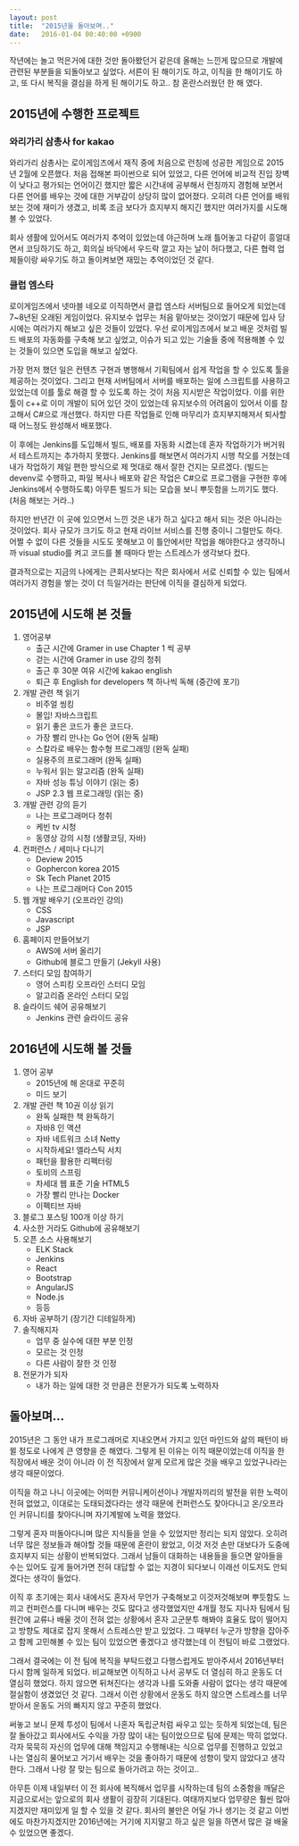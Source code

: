 ```yaml
---
layout: post
title:  "2015년을 돌아보며.."
date:   2016-01-04 00:40:00 +0900
---
```

 작년에는 놀고 먹은거에 대한 것만 돌아봤던거 같은데 올해는 느낀게 많으므로 개발에 관련된 부분들을 되돌아보고 싶었다. 서른이 된 해이기도 하고, 이직을 한 해이기도 하고, 또 다시 복직을 결심을 하게 된 해이기도 하고.. 참 혼란스러웠던 한 해 였다.

## 2015년에 수행한 프로젝트

### 와리가리 삼총사 for kakao

 와리가리 삼총사는 로이게임즈에서 재직 중에 처음으로 런칭에 성공한 게임으로 2015년 2월에 오픈했다. 처음 접해본 파이썬으로 되어 있었고, 다른 언어에 비교적 진입 장벽이 낮다고 평가되는 언어이긴 했지만 짧은 시간내에 공부해서 런칭까지 경험해 보면서 다른 언어를 배우는 것에 대한 거부감이 상당히 많이 없어졌다. 오히려 다른 언어를 배워보는 것에 재미가 생겼고, 비록 조금 보다가 흐지부지 해지긴 했지만 여러가지를 시도해볼 수 있었다.

 회사 생활에 있어서도 여러가지 추억이 있었는데 야근하며 노래 틀어놓고 다같이 흥얼대면서 코딩하기도 하고, 회의실 바닥에서 우드락 깔고 자는 날이 허다했고, 다른 협력 업체들이랑 싸우기도 하고 돌이켜보면 재밌는 추억이었던 것 같다.

### 클럽 엠스타

 로이게임즈에서 넷마블 네오로 이직하면서 클럽 엠스타 서버팀으로 들어오게 되었는데 7~8년된 오래된 게임이었다. 유지보수 업무는 처음 맡아보는 것이었기 때문에 입사 당시에는 여러가지 해보고 싶은 것들이 있었다. 우선 로이게임즈에서 보고 배운 것처럼 빌드 배포의 자동화를 구축해 보고 싶었고, 이슈가 되고 있는 기술들 중에 적용해볼 수 있는 것들이 있으면 도입을 해보고 싶었다.

 가장 먼저 했던 일은 컨텐츠 구현과 병행해서 기획팀에서 쉽게 작업을 할 수 있도록 툴을 제공하는 것이었다. 그리고 현재 서버팀에서 서버를 배포하는 일에 스크립트를 사용하고 있었는데 이를 툴로 해결 할 수 있도록 하는 것이 처음 지시받은 작업이었다. 이를 위한 툴이 c++로 이미 개발이 되어 있던 것이 있었는데 유지보수의 어려움이 있어서 이를 참고해서 C#으로 개선했다. 하지만 다른 작업들로 인해 마무리가 흐지부지해져서 퇴사할 때 어느정도 완성해서 배포했다.

  이 후에는 Jenkins를 도입해서 빌드, 배포를 자동화 시켰는데 혼자 작업하기가 버거워서 테스트까지는 추가하지 못했다. Jenkins를 해보면서 여러가지 시행 착오를 거쳤는데 내가 작업하기 제일 편한 방식으로 제 멋대로 해서 잘한 건지는 모르겠다. (빌드는 devenv로 수행하고, 파일 복사나 배포와 같은 작업은 C#으로 프로그램을 구현한 후에 Jenkins에서 수행하도록) 아무튼 빌드가 되는 모습을 보니 뿌듯함을 느끼기도 했다. (처음 해보는 거라..)

  하지만 반년간 이 곳에 있으면서 느낀 것은 내가 하고 싶다고 해서 되는 것은 아니라는 것이었다. 회사 규모가 크기도 하고 현재 라이브 서비스를 진행 중이니 그럴만도 하다. 어쩔 수 없이 다른 것들을 시도도 못해보고 이 틀안에서만 작업을 해야한다고 생각하니까 visual studio를 켜고 코드를 볼 때마다 받는 스트레스가 생각보다 컸다.

  결과적으로는 지금의 나에게는 큰회사보다는 작은 회사에서 서로 신뢰할 수 있는 팀에서 여러가지 경험을 쌓는 것이 더 득일거라는 판단에 이직을 결심하게 되었다.

## 2015년에 시도해 본 것들

1. 영어공부
	* 출근 시간에 Gramer in use Chapter 1 씩 공부
	* 걷는 시간에 Gramer in use 강의 청취
	* 출근 후 30분 여유 시간에 kakao english
	* 퇴근 후 English for developers 책 하나씩 독해 (중간에 포기)
2. 개발 관련 책 읽기
	* 비주얼 씽킹
	* 몰입! 자바스크립트
	* 읽기 좋은 코드가 좋은 코드다.
	* 가장 빨리 만나는 Go 언어 (완독 실패)
	* 스칼라로 배우는 함수형 프로그래밍 (완독 실패)
	* 실용주의 프로그래머 (완독 실패)
	* 누워서 읽는 알고리즘 (완독 실패)
	* 자바 성능 튜닝 이야기 (읽는 중)
	* JSP 2.3 웹 프로그래밍 (읽는 중)
3. 개발 관련 강의 듣기
	* 나는 프로그래머다 청취
	* 케빈 tv 시청
	* 동영상 강의 시청 (생활코딩, 자바)
4. 컨퍼런스 / 세미나 다니기
	* Deview 2015
	* Gophercon korea 2015
	* Sk Tech Planet 2015
	* 나는 프로그래머다 Con 2015
5. 웹 개발 배우기 (오프라인 강의)
	* CSS
	* Javascript
	* JSP
6. 홈페이지 만들어보기
	* AWS에 서버 올리기
	* Github에 블로그 만들기 (Jekyll 사용)
7. 스터디 모임 참여하기
	* 영어 스피킹 오프라인 스터디 모임
	* 알고리즘 온라인 스터디 모임
8. 슬라이드 쉐어 공유해보기
	* Jenkins 관련 슬라이드 공유

## 2016년에 시도해 볼 것들

1. 영어 공부
	* 2015년에 해 온대로 꾸준히
	* 미드 보기
2. 개발 관련 책 10권 이상 읽기
	* 완독 실패한 책 완독하기
	* 자바8 인 액션
	* 자바 네트워크 소녀 Netty
	* 시작하세요! 엘라스틱 서치
	* 패턴을 활용한 리펙터링
	* 토비의 스프링
	* 차세대 웹 표준 기술 HTML5
	* 가장 빨리 만나는 Docker
	* 이펙티브 자바
3. 블로그 포스팅 100개 이상 하기
4. 사소한 거라도 Github에 공유해보기
5. 오픈 소스 사용해보기
	* ELK Stack
	* Jenkins
	* React
	* Bootstrap
	* AngularJS
	* Node.js
	* 등등
6. 자바 공부하기 (장기간 디테일하게)
7. 솔직해지자
	* 업무 중 실수에 대한 부분 인정
	* 모르는 것 인정
	* 다른 사람이 잘한 것 인정
8. 전문가가 되자
	* 내가 하는 일에 대한 것 만큼은 전문가가 되도록 노력하자


## 돌아보며...

 2015년은 그 동안 내가 프로그래머로 지내오면서 가지고 있던 마인드와 삶의 패턴이 바뀔 정도로 나에게 큰 영향을 준 해였다. 그렇게 된 이유는 이직 때문이었는데 이직을 한 직장에서 배운 것이 아니라 이 전 직장에서 알게 모르게 많은 것을 배우고 있었구나라는 생각 때문이었다.

 이직을 하고 나니 이곳에는 어떠한 커뮤니케이션이나 개발자끼리의 발전을 위한 노력이 전혀 없었고, 이대로는 도태되겠다라는 생각 때문에 컨퍼런스도 찾아다니고 온/오프라인 커뮤니티를 찾아다니며 자기계발에 노력을 했었다.

 그렇게 혼자 떠돌아다니며 많은 지식들을 얻을 수 있었지만 정리는 되지 않았다. 오히려 너무 많은 정보들과 해야할 것들 때문에 혼란이 왔었고, 이것 저것 손만 대보다가 도중에 흐지부지 되는 상황이 반복되었다. 그래서 남들이 대화하는 내용들을 들으면 알아들을 수는 있어도 깊게 들어가면 전혀 대답할 수 없는 지경이 되다보니 이래선 이도저도 안되겠다는 생각이 들었다.

 이직 후 초기에는 회사 내에서도 혼자서 무언가 구축해보고 이것저것해보며 뿌듯함도 느끼고 컨퍼런스를 다니며 배우는 것도 많다고 생각했었지만 4개월 정도 지나자 팀에서 팀원간에 교류나 배울 것이 전혀 없는 상황에서 혼자 고군분투 해봐야 효율도 많이 떨어지고 방향도 제대로 잡지 못해서 스트레스만 받고 있었다. 그 때부터 누군가 방향을 잡아주고 함께 고민해볼 수 있는 팀이 있었으면 좋겠다고 생각했는데 이 전팀이 바로 그랬었다.

 그래서 결국에는 이 전 팀에 복직을 부탁드렸고 다행스럽게도 받아주셔서 2016년부터 다시 함께 일하게 되었다. 비교해보면 이직하고 나서 공부도 더 열심히 하고 운동도 더 열심히 했었다. 하지 않으면 뒤쳐진다는 생각과 나를 도와줄 사람이 없다는 생각 때문에 절실함이 생겼었던 것 같다. 그래서 이런 상황에서 운동도 하지 않으면 스트레스를 너무 받아서 운동도 거의 빠지지 않고 꾸준히 했었다.

 써놓고 보니 문제 투성이 팀에서 나혼자 독립군처럼 싸우고 있는 듯하게 되었는데, 팀은 잘 돌아갔고 회사에서도 수익을 가장 많이 내는 팀이었으므로 팀에 문제는 딱히 없었다. 각자 묵묵히 자신의 업무에 대해 책임지고 수행해내는 식으로 업무를 진행하고 있었고 나는 열심히 물어보고 거기서 배우는 것을 좋아하기 때문에 성향이 맞지 않았다고 생각한다. 그래서 나랑 잘 맞는 팀으로 돌아가려고 하는 것이고..

 아무튼 이제 내일부터 이 전 회사에 복직해서 업무를 시작하는데 팀의 소중함을 깨달은 지금으로서는 앞으로의 회사 생활이 굉장히 기대된다. 여태까지보다 업무량은 훨씬 많아지겠지만 재미있게 일 할 수 있을 것 같다. 회사의 불만은 어딜 가나 생기는 것 같고 이번에도 마찬가지겠지만 2016년에는 거기에 지지말고 하고 싶은 일을 하면서 많은 걸 배울 수 있었으면 좋겠다.
